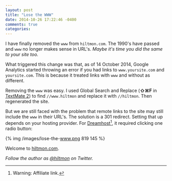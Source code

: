 ```yaml
---
layout: post
title: "Lose the WWW"
date: 2014-10-26 17:22:46 -0400
comments: true
categories: 
---
```


I have finally removed the `www` from `hiltmon.com`. The 1990's have passed and `www` no longer makes sense in URL's. *Maybe it's time you did the same to your site too.*

What triggered this change was that, as of 14 October 2014, Google Analytics started throwing an error if you had links to `www.yoursite.com` and `yoursite.com`. This is because it treated links with `www` and without as different.

Removing the `www` was easy. I used Global Search and Replace (**⇧⌘F** in [TextMate 2](http://blog.macromates.com)) to find `//www.hiltmon` and replace it with `//hiltmon`. Then regenerated the site.

But we are still faced with the problem that remote links to the site may still include the `www` in their URL's. The solution is a 301 redirect. Setting that up depends on your hosting provider. For [Dreamhost](http://www.dreamhost.com/r.cgi?25899)[^1], it required clicking one radio button:

{% img /images/lose-the-www.png 819 145 %}

Welcome to [hiltmon.com](https://hiltmon.com).

*Follow the author as [@hiltmon](http://twitter.com/hiltmon) on Twitter.*

[^1]:	Warning: Affiliate link.